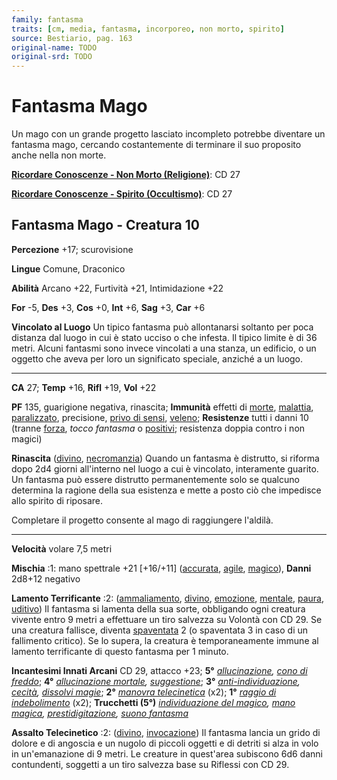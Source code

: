 ```yaml
---
family: fantasma
traits: [cm, media, fantasma, incorporeo, non morto, spirito]
source: Bestiario, pag. 163
original-name: TODO
original-srd: TODO
---
```


# Fantasma Mago

Un mago con un grande progetto lasciato incompleto potrebbe diventare un
fantasma mago, cercando costantemente di terminare il suo proposito anche nella
non morte.

**[Ricordare Conoscenze - Non Morto (Religione)](/azioni/abilita/ricordare-conoscenze)**:
CD 27

**[Ricordare Conoscenze - Spirito (Occultismo)](/azioni/abilita/ricordare-conoscenze)**:
CD 27

## Fantasma Mago - Creatura 10

**Percezione** +17; scurovisione

**Lingue** Comune, Draconico

**Abilità** Arcano +22, Furtività +21, Intimidazione +22

**For** -5, **Des** +3, **Cos** +0, **Int** +6, **Sag** +3, **Car** +6

**Vincolato al Luogo** Un tipico fantasma può allontanarsi soltanto per poca
distanza dal luogo in cui è stato ucciso o che infesta. Il tipico limite è di 36
metri. Alcuni fantasmi sono invece vincolati a una stanza, un edificio, o un
oggetto che aveva per loro un significato speciale, anziché a un luogo.

---

**CA** 27; **Temp** +16, **Rifl** +19, **Vol** +22

**PF** 135, guarigione negativa, rinascita; **Immunità** effetti di
[morte](/tratti/morte), [malattia](/tratti/malattia),
[paralizzato](/condizioni/paralizzato), precisione,
[privo di sensi](/condizioni/privo-di-sensi), [veleno](/tratti/veleno);
**Resistenze** tutti i danni 10 (tranne [forza](/tratti/forza), _tocco fantasma_
o [positivi](/tratti/positivo); resistenza doppia contro i non magici)

**Rinascita** ([divino](/tratti/divino), [necromanzia](/tratti/necromanzia))
Quando un fantasma è distrutto, si riforma dopo 2d4 giorni all'interno nel luogo
a cui è vincolato, interamente guarito. Un fantasma può essere distrutto
permanentemente solo se qualcuno determina la ragione della sua esistenza e
mette a posto ciò che impedisce allo spirito di riposare.

Completare il progetto consente al mago di raggiungere l'aldilà.

---

**Velocità** volare 7,5 metri

**Mischia** :1: mano spettrale +21 \[+16/+11] ([accurata](/tratti/accurata),
[agile](/tratti/agile), [magico](/tratti/magico)), **Danni** 2d8+12 negativo

**Lamento Terrificante** :2: ([ammaliamento](/tratti/ammaliamento),
[divino](/tratti/divino), [emozione](/tratti/emozione),
[mentale](/tratti/mentale), [paura](/tratti/paura), [uditivo](/tratti/uditivo))
Il fantasma si lamenta della sua sorte, obbligando ogni creatura vivente entro 9
metri a effettuare un tiro salvezza su Volontà con CD 29. Se una creatura
fallisce, diventa [spaventata](/condizioni/spaventato) 2 (o spaventata 3 in caso
di un fallimento critico). Se lo supera, la creatura è temporaneamente immune al
lamento terrificante di questo fantasma per 1 minuto.

**Incantesimi Innati Arcani** CD 29, attacco +23; **5°**
_[allucinazione](/incantesimi/allucinazione),
[cono di freddo](/incantesimi/cono-di-freddo)_; **4°**
_[allucinazione mortale](/incantesimi/allucinazione-mortale),
[suggestione](/incantesimi/suggestione)_; **3°**
_[anti-individuazione](/incantesimi/anti-individuazione),
[cecità](/incantesimi/cecita), [dissolvi magie](/incantesimi/dissolvi-magie)_;
**2°** _[manovra telecinetica](/incantesimi/manovra-telecinetica)_ (x2); **1°**
_[raggio di indebolimento](/incantesimi/raggio-di-indebolimento)_ (x2);
**Trucchetti (5°)**
_[individuazione del magico](/incantesimi/individuazione-del-magico),
[mano magica](/incantesimi/mano-magica),
[prestidigitazione](/incantesimi/prestidigitazione),
[suono fantasma](/incantesimi/suono-fantasma)_

**Assalto Telecinetico** :2: ([divino](/tratti/divino),
[invocazione](/tratti/invocazione)) Il fantasma lancia un grido di dolore e di
angoscia e un nugolo di piccoli oggetti e di detriti si alza in volo in
un'emanazione di 9 metri. Le creature in quest'area subiscono 6d6 danni
contundenti, soggetti a un tiro salvezza base su Riflessi con CD 29.
